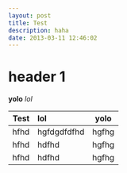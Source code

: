 ```yaml
---
layout: post
title: Test
description: haha
date: 2013-03-11 12:46:02
---
```


# header 1

**yolo** *lol* 

| Test | lol         |  yolo |  
| ---: | :---------- | :---: |  
| hfhd | hgfdgdfdfhd | hgfhg |  
| hfhd | hdfhd       | hgfhg |  
| hfhd | hdfhd       | hgfhg |  

